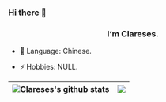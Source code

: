 ### Hi there 👋  

### <div align="center">I‘m Clareses.</div>  


- 💬 Language: Chinese.

- ⚡ Hobbies: NULL.

|<img align="center" src="https://github-readme-stats.vercel.app/api?username=Clareses&count_private=true&show_icons=true&include_all_commits=true&title_color=359697&icon_color=359697&hide_border=true&theme=transparent" alt="Clareses's github stats" /> | <img align="center" src="https://github-readme-stats.vercel.app/api/top-langs/?username=Wishrem&layout=compact&title_color=359697&icon_color=359697&hide_border=true&theme=transparent&langs_count=8&hide=HTML,CSS" /> |
| ------------- | ------------- |
